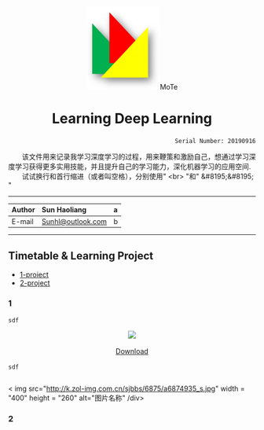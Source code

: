 <div align="center">
<img src="https://github.com/Sun365/Try-20190916/blob/master/logo.jpg" width="150">MoTe

# Learning Deep Learning

</div>

<div align="right">
  
`Serial Number: 20190916`

</div>

&#8195;&#8195;该文件用来记录我学习深度学习的过程，用来鞭策和激励自己，想通过学习深度学习获得更多实用技能，并且提升自己的学习能力，深化机器学习的应用空间.<br>&#8195;&#8195;试试换行和首行缩进（或者叫空格），分别使用\" \<br> \"和\" \&#8195;\&#8195; \"

***
  
Author|Sun Haoliang|a
:-|:-|:-
|E-mail|Sunhl@outlook.com|b

***


## Timetable & Learning Project

* [1-proiect](#1)
* [2-project](#2)

### 1

```
sdf
```
<div align="center"> 
<img src="http://k.zol-img.com.cn/sjbbs/6875/a6874935_s.jpg" width="150">
  
[Download](http://k.zol-img.com.cn/sjbbs/6875/a6874935_s.jpg?imageMogr2/auto-orient/strip%7CimageView2/2/w/300)

</div>

``` sdf ```

```` sdf
````

<
  img src="http://k.zol-img.com.cn/sjbbs/6875/a6874935_s.jpg" width = "400" height = "260" alt="图片名称"
  /div>

### 2

